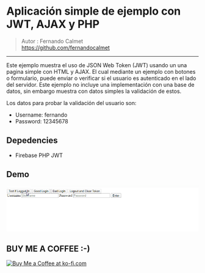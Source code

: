 # Aplicación simple de ejemplo con JWT, AJAX y PHP
> Autor : Fernando Calmet  
https://github.com/fernandocalmet  
----------

Este ejemplo muestra el uso de JSON Web Token (JWT) usando un una pagina simple con HTML y AJAX. El cual mediante un ejemplo con botones o formulario, puede enviar o verificar si el usuario es autenticado en el lado del servidor. Este ejemplo no incluye una implementación con una base de datos, sin embargo muestra con datos simples la validación de estos.

Los datos para probar la validación del usuario son:  
- Username: fernando  
- Password: 12345678

## Depedencies
- Firebase PHP JWT  

## Demo
![Demostracion GIF](docs/demo.gif)

## BUY ME A COFFEE :-)
<a href='https://ko-fi.com/fernandocalmet' target='_blank'>
  <img height='36' style='border:0px;height:36px;' src='https://az743702.vo.msecnd.net/cdn/kofi3.png?v=2' border='0' alt='Buy Me a Coffee at ko-fi.com' />
</a>